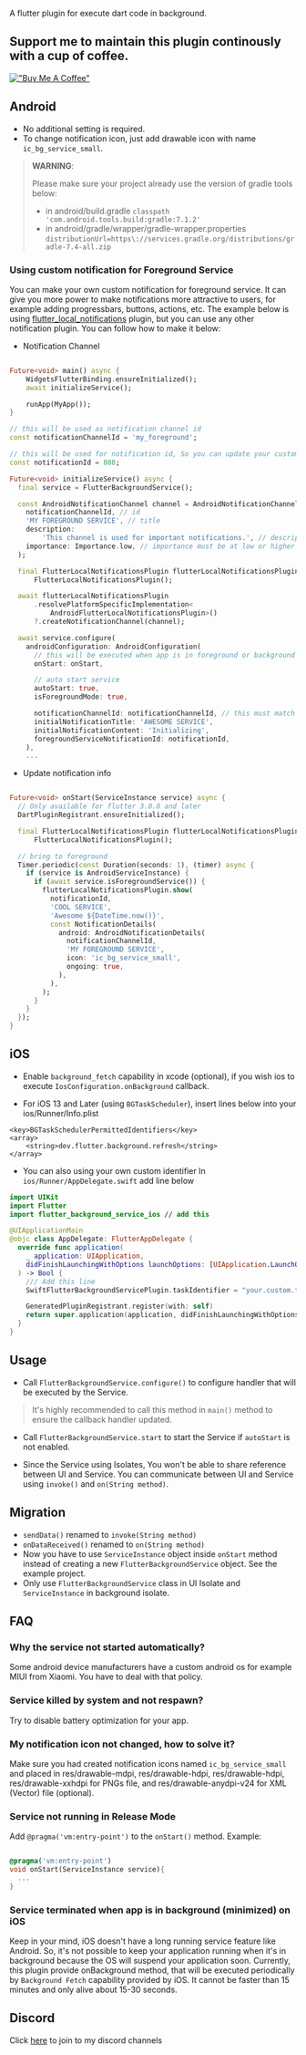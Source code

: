 A flutter plugin for execute dart code in background.

## Support me to maintain this plugin continously with a cup of coffee.

[!["Buy Me A Coffee"](https://www.buymeacoffee.com/assets/img/custom_images/orange_img.png)](https://www.buymeacoffee.com/ekasetiawans)

## Android

- No additional setting is required.
- To change notification icon, just add drawable icon with name `ic_bg_service_small`.

> **WARNING**:
>
> Please make sure your project already use the version of gradle tools below:
> - in android/build.gradle ```classpath 'com.android.tools.build:gradle:7.1.2'```
> - in android/gradle/wrapper/gradle-wrapper.properties ```distributionUrl=https\://services.gradle.org/distributions/gradle-7.4-all.zip```

### Using custom notification for Foreground Service
You can make your own custom notification for foreground service. It can give you more power to make notifications more attractive to users, for example adding progressbars, buttons, actions, etc. The example below is using [flutter_local_notifications](https://pub.dev/packages/flutter_local_notifications) plugin, but you can use any other notification plugin. You can follow how to make it below:

- Notification Channel
```dart

Future<void> main() async {
    WidgetsFlutterBinding.ensureInitialized();
    await initializeService();

    runApp(MyApp());
}

// this will be used as notification channel id
const notificationChannelId = 'my_foreground';

// this will be used for notification id, So you can update your custom notification with this id.
const notificationId = 888;

Future<void> initializeService() async {
  final service = FlutterBackgroundService();

  const AndroidNotificationChannel channel = AndroidNotificationChannel(
    notificationChannelId, // id
    'MY FOREGROUND SERVICE', // title
    description:
        'This channel is used for important notifications.', // description
    importance: Importance.low, // importance must be at low or higher level
  );

  final FlutterLocalNotificationsPlugin flutterLocalNotificationsPlugin =
      FlutterLocalNotificationsPlugin();

  await flutterLocalNotificationsPlugin
      .resolvePlatformSpecificImplementation<
          AndroidFlutterLocalNotificationsPlugin>()
      ?.createNotificationChannel(channel);

  await service.configure(
    androidConfiguration: AndroidConfiguration(
      // this will be executed when app is in foreground or background in separated isolate
      onStart: onStart,

      // auto start service
      autoStart: true,
      isForegroundMode: true,

      notificationChannelId: notificationChannelId, // this must match with notification channel you created above.
      initialNotificationTitle: 'AWESOME SERVICE',
      initialNotificationContent: 'Initializing',
      foregroundServiceNotificationId: notificationId,
    ),
    ...
```

- Update notification info

```dart

Future<void> onStart(ServiceInstance service) async {
  // Only available for flutter 3.0.0 and later
  DartPluginRegistrant.ensureInitialized();

  final FlutterLocalNotificationsPlugin flutterLocalNotificationsPlugin =
      FlutterLocalNotificationsPlugin();

  // bring to foreground
  Timer.periodic(const Duration(seconds: 1), (timer) async {
    if (service is AndroidServiceInstance) {
      if (await service.isForegroundService()) {
        flutterLocalNotificationsPlugin.show(
          notificationId,
          'COOL SERVICE',
          'Awesome ${DateTime.now()}',
          const NotificationDetails(
            android: AndroidNotificationDetails(
              notificationChannelId,
              'MY FOREGROUND SERVICE',
              icon: 'ic_bg_service_small',
              ongoing: true,
            ),
          ),
        );
      }
    }
  });
}
```

## iOS

- Enable `background_fetch` capability in xcode (optional), if you wish ios to execute `IosConfiguration.onBackground` callback.

- For iOS 13 and Later (using `BGTaskScheduler`), insert lines below into your ios/Runner/Info.plist

```plist
<key>BGTaskSchedulerPermittedIdentifiers</key>
<array>
    <string>dev.flutter.background.refresh</string>
</array>
```

- You can also using your own custom identifier
In `ios/Runner/AppDelegate.swift` add line below

```swift
import UIKit
import Flutter
import flutter_background_service_ios // add this

@UIApplicationMain
@objc class AppDelegate: FlutterAppDelegate {
  override func application(
    _ application: UIApplication,
    didFinishLaunchingWithOptions launchOptions: [UIApplication.LaunchOptionsKey: Any]?
  ) -> Bool {
    /// Add this line
    SwiftFlutterBackgroundServicePlugin.taskIdentifier = "your.custom.task.identifier"

    GeneratedPluginRegistrant.register(with: self)
    return super.application(application, didFinishLaunchingWithOptions: launchOptions)
  }
}
```

## Usage

- Call `FlutterBackgroundService.configure()` to configure handler that will be executed by the Service.

> It's highly recommended to call this method in `main()` method to ensure the callback handler updated.

- Call `FlutterBackgroundService.start` to start the Service if `autoStart` is not enabled.

- Since the Service using Isolates, You won't be able to share reference between UI and Service. You can communicate between UI and Service using `invoke()` and `on(String method)`.

## Migration

- `sendData()` renamed to `invoke(String method)`
- `onDataReceived()` renamed to `on(String method)`
- Now you have to use `ServiceInstance` object inside `onStart` method instead of creating a new `FlutterBackgroundService` object. See the example project.
- Only use `FlutterBackgroundService` class in UI Isolate and `ServiceInstance` in background isolate.
## FAQ

### Why the service not started automatically?

Some android device manufacturers have a custom android os for example MIUI from Xiaomi. You have to deal with that policy.

### Service killed by system and not respawn?

Try to disable battery optimization for your app.

### My notification icon not changed, how to solve it?

Make sure you had created notification icons named `ic_bg_service_small` and placed in res/drawable-mdpi, res/drawable-hdpi, res/drawable-hdpi, res/drawable-xxhdpi for PNGs file, and res/drawable-anydpi-v24 for XML (Vector) file (optional).

### Service not running in Release Mode

Add `@pragma('vm:entry-point')` to the `onStart()` method.
Example:

```dart

@pragma('vm:entry-point')
void onStart(ServiceInstance service){
  ...
}
```

### Service terminated when app is in background (minimized) on iOS

Keep in your mind, iOS doesn't have a long running service feature like Android. So, it's not possible to keep your application running when it's in background because the OS will suspend your application soon. Currently, this plugin provide onBackground method, that will be executed periodically by `Background Fetch` capability provided by iOS. It cannot be faster than 15 minutes and only alive about 15-30 seconds.

## Discord

Click [here](https://discord.gg/aqk6JjBm) to join to my discord channels